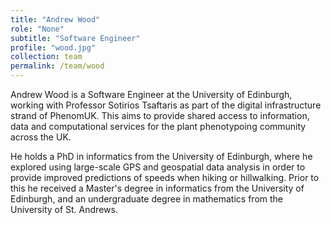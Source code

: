 ```yaml
---
title: "Andrew Wood"
role: "None"
subtitle: "Software Engineer"
profile: "wood.jpg"
collection: team
permalink: /team/wood
---
```


Andrew Wood is a Software Engineer at the University of Edinburgh, working with Professor Sotirios Tsaftaris as part of the digital infrastructure strand of PhenomUK. This aims to provide shared access to information, data and computational services for the plant phenotypoing community across the UK.

He holds a PhD in informatics from the University of Edinburgh, where he explored using large-scale GPS and geospatial data analysis in order to provide improved predictions of speeds when hiking or hillwalking. Prior to this he received a Master's degree in informatics from the University of Edinburgh, and an undergraduate degree in mathematics from the University of St. Andrews.